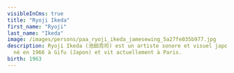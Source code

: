 ```yaml
---
visibleInCms: true
title: "Ryoji Ikeda"
first_name: "Ryoji"
last_name: "Ikeda"
image: /images/persons/paa_ryoji_ikeda_jamesewing_5a27fe035b977.jpg
description: Ryoji Ikeda (池田亮司) est un artiste sonore et visuel japonais. Il est
  né en 1966 à Gifu (Japon) et vit actuellement à Paris.
birth: 1963
---
```

